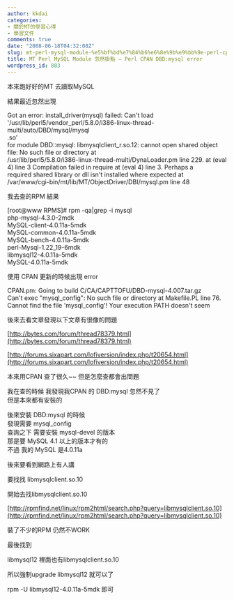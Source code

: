 ```yaml
---
author: kkdai
categories:
- 關於MT的學習心得
- 學習文件
comments: true
date: "2008-06-18T04:32:08Z"
slug: mt-perl-mysql-module-%e5%bf%bd%e7%84%b6%e6%8e%9b%e9%bb%9e-perl-cpan-dbdmysql-error
title: MT Perl MySQL Module 忽然掛點 — Perl CPAN DBD:mysql error
wordpress_id: 883
---
```


本來跑好好的MT 去讀取MySQL

結果最近忽然出現

Got an error: install_driver(mysql) failed: Can't load  
'/usr/lib/perl5/vendor_perl/5.8.0/i386-linux-thread-multi/auto/DBD/mysql/mysql  
.so'  
for module DBD::mysql: libmysqlclient_r.so.12: cannot open shared object  
file: No such file or directory at  
/usr/lib/perl5/5.8.0/i386-linux-thread-multi/DynaLoader.pm line 229. at (eval  
4) line 3 Compilation failed in require at (eval 4) line 3. Perhaps a  
required shared library or dll isn't installed where expected at  
/var/www/cgi-bin/mt/lib/MT/ObjectDriver/DBI/mysql.pm line 48

  
我去查的RPM 結果

[root@www RPMS]# rpm -qa|grep -i mysql  
php-mysql-4.3.0-2mdk  
MySQL-client-4.0.11a-5mdk  
MySQL-common-4.0.11a-5mdk  
MySQL-bench-4.0.11a-5mdk  
perl-Mysql-1.22_19-6mdk  
libmysql12-4.0.11a-5mdk  
MySQL-4.0.11a-5mdk

  
使用 CPAN 更新的時候出現 error

  
CPAN.pm: Going to build C/CA/CAPTTOFU/DBD-mysql-4.007.tar.gz  
Can't exec "mysql_config": No such file or directory at Makefile.PL line 76.  
Cannot find the file 'mysql_config'! Your execution PATH doesn't seem  


後來去看文章發現以下文章有很像的問題

[http://bytes.com/forum/thread78379.html](http://bytes.com/forum/thread78379.html)

[http://forums.sixapart.com/lofiversion/index.php/t20654.html](http://forums.sixapart.com/lofiversion/index.php/t20654.html)

本來用CPAN 查了很久~~ 但是怎麼查都會出問題

我在查的時候 我發現我CPAN 的 DBD:mysql 忽然不見了  
但是本來都有安裝的

後來安裝 DBD:mysql 的時候  
發現需要 mysql_config  
查詢之下 需要安裝 mysql-devel 的版本  
那是要 MySQL 4.1 以上的版本才有的  
不過 我的 MySQL 是4.0.11a

後來要看到網路上有人講

要找找 libmysqlclient.so.10

開始去找libmysqlclient.so.10

[http://rpmfind.net/linux/rpm2html/search.php?query=libmysqlclient.so.10](http://rpmfind.net/linux/rpm2html/search.php?query=libmysqlclient.so.10)

裝了不少的RPM 仍然不WORK

最後找到

libmysql12 裡面也有libmysqlclient.so.10

所以強制upgrade libmysql12 就可以了

rpm -U libmysql12-4.0.11a-5mdk 即可
